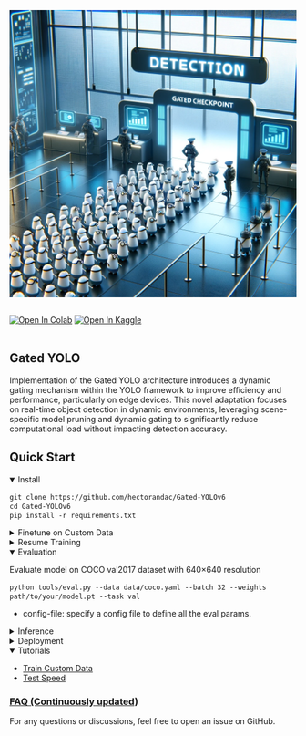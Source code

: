 <p align="center">
  <img src="assets/banner-GatedYOLO.webp" align="middle" width="1000" />
</p>

<br>

<div>
    <a href="https://colab.research.google.com/github/yourGitHub/GatedYOLO/blob/main/tutorial.ipynb"><img src="https://colab.research.google.com/assets/colab-badge.svg" alt="Open In Colab"></a>
    <a href="https://www.kaggle.com/code/yourUsername/gated-yolo"><img src="https://kaggle.com/static/images/open-in-kaggle.svg" alt="Open In Kaggle"></a>
</div>
<br>

## Gated YOLO

Implementation of the Gated YOLO architecture introduces a dynamic gating mechanism within the YOLO framework to improve efficiency and performance, particularly on edge devices. This novel adaptation focuses on real-time object detection in dynamic environments, leveraging scene-specific model pruning and dynamic gating to significantly reduce computational load without impacting detection accuracy.

## Quick Start

<details open>
<summary> Install</summary>

```shell
git clone https://github.com/hectorandac/Gated-YOLOv6
cd Gated-YOLOv6
pip install -r requirements.txt
```
</details>

<details>
<summary> Finetune on Custom Data</summary>

Single GPU

```shell
python tools/train.py --batch 32 --conf configs/gated_yolov6s_finetune.py --data data/dataset.yaml --device 0
```

Multi GPUs (DDP mode recommended)

```shell
python -m torch.distributed.launch --nproc_per_node 8 tools/train.py --batch 256 --conf configs/gated_yolov6s_finetune.py --data data/dataset.yaml --device 0,1,2,3,4,5,6,7
```
- conf: select config file to specify network/optimizer/hyperparameters. It's recommended to apply gated_yolov6n/s/m/l_finetune.py when training on your custom dataset.
- data: prepare dataset and specify dataset paths in data.yaml

YOLOv6 supports different input resolution modes. For details, see [How to Set the Input Size](./docs/About_training_size.md).

</details>

<details>
<summary>Resume Training</summary>

If your training process is interrupted, you can resume training by specifying the path to your latest checkpoint:

```shell
python tools/train.py --resume /path/to/your/checkpoint
```
This command will resume from the specified checkpoint.

</details>

<details open>
<summary> Evaluation</summary>

Evaluate model on COCO val2017 dataset with 640×640 resolution

```shell
python tools/eval.py --data data/coco.yaml --batch 32 --weights path/to/your/model.pt --task val
```
- config-file: specify a config file to define all the eval params.

</details>

<details>
<summary>Inference</summary>

Download a pretrained Gated YOLO model or use your trained model for inference.

```shell
python tools/infer.py --weights path/to/your/model.pt --source img.jpg / imgdir / video.mp4
```
To use a local or web camera for inference:

```shell
python tools/infer.py --weights path/to/your/model.pt --webcam --webcam-addr 0
```
`webcam-addr` can be local camera number id or rtsp address.

</details>

<details>
<summary> Deployment</summary>

*  [ONNX](./deploy/ONNX)
*  [TensorRT](./deploy/TensorRT)
</details>

<details open>
<summary> Tutorials</summary>

*  [Train Custom Data](./docs/Train_custom_data.md)
*  [Test Speed](./docs/Test_speed.md)

</details>

### [FAQ (Continuously updated)](https://github.com/yourGitHub/GatedYOLO/wiki/FAQ-(Continuously-updated))

For any questions or discussions, feel free to open an issue on GitHub.
```